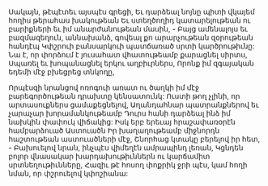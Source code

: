 
Սակայն, թէպէտեւ այսպէս գրեցի,
Եւ դարձեալ նոյնը պիտի վկայեմ հողիս թերահաս
խակութեան
Եւ ստեղծողիդ կատարելութեան ու բարիքների եւ
իմ անարժանութեան մասին, -
Բայց ամենալոյս եւ բազմազեղուն, աննախանձ,
գովեալ քո արարչութեան զօրութեան հանդէպ
Կփշրուի բանսարկուի պատճառած սրտի
կարծրութիւնը:
Նա է, որ փորձում է յուսահատ վհատութեամբ
քարացնել սիրտս,
Սպառել եւ խոպանացնել երկու աղբիւրներս,
Որոնք իմ զգայական եդեմի մէջ բխեցրեց տնկողը,


Որպէսզի նրանցով ոռոգուի առատ ու ծաղկի իմ
մէջ բարեգործութեան դրախտը կենսատունկ:
Ուստի թող չլինի, որ արտասուքներս
ցամաքեցնելով,
Աղանդահնար պատրանքներով եւ չարաչար
խորամանկութեամբ
Դուրս հանի դարձեալ ինձ իմ նախկին փափուկ
վիճակից:
Իսկ երբ երեւայ հրաշափառօրէն համբարձուած
Աստուածն
Իր խաղաղութեամբ միջնորդն հաշտութեան
աստուածների մէջ,
Շնորհաց կտակը բերելով իր հետ, -
Բախուելով նրան, ինչպէս վիմեղէն ամրապինդ
լեռան,
Կցնդեն բոլոր վնասակար խարդախութիւններն ու
կարճամիտ սրտնեղութիւնները,
Հազիւ թէ հոսող փոքրիկ ջրի պէս, կամ հողի նման,
որ փշրուելով կփոշիանա:

